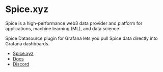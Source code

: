# Spice.xyz

Spice is a high-performance web3 data provider and platform for applications, machine learning (ML), and data science.

Spice Datasource plugin for Grafana lets you pull Spice data directly into Grafana dashboards.

- [Spice.xyz](https://spice.xyz/)
- [Docs](https://docs.spice.xyz/)
- [Discord](https://discord.gg/kZnTfneP5u)
